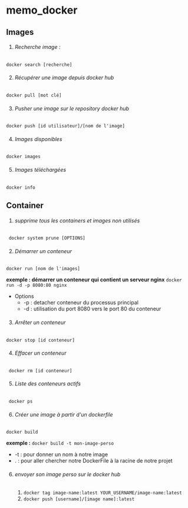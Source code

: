 # memo_docker

## Images

1. ###### Recherche image :
`` docker search [recherche] ``

2. ###### Récupérer une image depuis docker hub
`` docker pull [mot clé] ``

3. ###### Pusher une image sur le repository docker hub
`` docker push [id utilisateur]/[nom de l'image] ``

4. ###### Images disponibles
`` docker images ``

5. ###### Images téléchargées
`` docker info ``

## Container

1. ###### supprime tous les containers et images non utilisés
`` docker system prune [OPTIONS]``

2. ###### Démarrer un conteneur
`` docker run [nom de l'images] ``

__exemple : démarrer un conteneur qui contient un serveur nginx__
`` docker run -d -p 8080:80 nginx ``
* Options
    * -p : detacher conteneur du processus principal
    * -d : utilisation du port 8080 vers le port 80 du conteneur 

3. ###### Arrêter un conteneur
`` docker stop [id conteneur] ``

4. ###### Effacer un conteneur
`` docker rm [id conteneur]``

5. ###### Liste des conteneurs actifs
`` docker ps``

6. ###### Créer une image  à partir d'un dockerfile
`` docker build ``

__exemple :__
`` docker build -t mon-image-perso ``
* -t : pour donner un nom à notre image
* . : pour aller chercher notre DockerFile à la racine de notre projet

6. ###### envoyer son image perso sur le docker hub
   1. `` docker tag image-name:latest YOUR_USERNAME/image-name:latest ``
   1. `` docker push [username]/[image name]:latest ``
